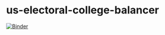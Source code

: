 # us-electoral-college-balancer
[![Binder](https://mybinder.org/badge_logo.svg)](https://mybinder.org/v2/gh/davidd8/us-electoral-college-balancer/master?urlpath=%2Fapps%2FElectoral-College-Balancer.ipynb)
